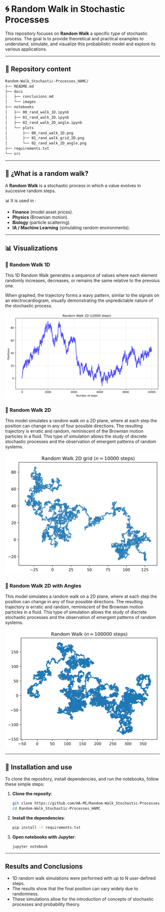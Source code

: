 # 🌀 Random Walk in Stochastic Processes  

This repository focuses on **Random Walk** a specific type of stochastic process.
The goal is to provide theoretical and practical examples to understand, simulate, and visualize this probabilistic model and explore its various applications. 

---

## 📖 Repository content  

```bash
Random-Walk_Stochastic-Processes_HAMC/
├── README.md
├── docs
│   ├── conclusions.md
│   └── images
├── notebooks
│   ├── 00_rand_walk_1D.ipynb
│   ├── 01_rand_walk_2D.ipynb
│   ├── 02_rand_walk_2D_angle.ipynb
│   └── plots
│       ├── 00_rand_walk_1D.png
│       ├── 01_rand_walk_grid_2D.png
│       └── 02_rand_walk_2D_angle.png
├── requirements.txt
└── src
```

---

## 🧮 ¿What is a random walk?  

A **Random Walk** is a stochastic process in which a value evolves in succesive random steps.  

📊 It is used in :  
- **Finance** (model asset prices).  
- **Physics** (Brownian motion).  
- **Biology** (particle scattering).  
- **IA / Machine Learning** (simulating random environments).  

---
## 📊 Visualizations

### 🔹 Random Walk 1D

This 1D Random Walk generates a sequence of values where each element randomly increases, decreases, or remains the same relative to the prevoius one.

When graphed, the trajectory forms a wavy pattern, similar to the signals on an electrocardiogram, visually demonstrating the unpredictable nature of the stochastic process.

![Random Walk 1D](notebooks/plots/00_rand_walk_1D.png)

### 🔹 Random Walk 2D

This model simulates a random walk on a 2D plane, where at each step the position can change in any of four possible directions. The resulting trajectory is erratic and random, reminiscent of the Brownian motion particles in a fluid. This type of simulation allows the study of discrete stochastic processes and the observation of emergent patterns of random systems.

![Random Walk 2D](notebooks/plots/01_rand_walk_grid_2D.png)

### 🔹 Random Walk 2D with Angles

This model simulates a random walk on a 2D plane, where at each step the position can change in any of four possible directions. The resulting trajectory is erratic and random, reminiscent of the Brownian motion particles in a fluid. This type of simulation allows the study of discrete stochastic processes and the observation of emergent patterns of random systems.

![Random Walk 2D](notebooks/plots/02_rand_walk_2D_angle.png)

---

## 🚀 Installation and use  

To clone the repository, install dependencies, and run the notebooks, follow these simple steps:

1.  **Clone the reposity**:
    ```bash
    git clone https://github.com/HA-MC/Random-Walk_Stochastic-Processes_HAMC.git
    cd Random-Walk_Stochastic-Processes_HAMC
    ```

2.  **Install the dependencies**:
    ```bash
    pip install -r requirements.txt
    ```

3.  **Open notebooks with Jupyter**:
    ```bash
    jupyter notebook
    ```
---

## Results and Conclusions

- 1D random walk simulations were performed with up to N user-defined steps.
- The results show that the final position can vary widely due to randomness.
- These simulations allow for the introduction of concepts of stochastic processes and probability theory.